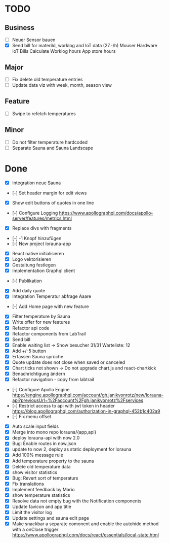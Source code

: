 # TODO

## Business

- [ ] Neuer Sensor bauen
- [x] Send bill for materild, worklog and IoT data (27.-/h)
  Mouser Hardware
  IoT Bills
  Calculate Worklog hours
  App store hours

## Major

- [ ] Fix delete old temperature entries
- [ ] Update data viz with week, month, season view

## Feature

- [ ] Swipe to refetch temperatures

## Minor

- [ ] Do not filter temperature hardcoded
- [ ] Separate Sauna and Sauna Landscape

# Done

- [x] Integration neue Sauna
- [-] Set header margin for edit views
- [x] Show edit buttons of quotes in one line
- [-] Configure Logging
    https://www.apollographql.com/docs/apollo-server/features/metrics.html
- [x] Replace divs with fragments
- [-] -1 Knopf hinzufügen
- [-] New project lorauna-app
- [x] React native initialisieren
- [x] Logo vektorisieren
- [x] Gestaltung festlegen
- [x] Implementation Graphql client
- [-] Publikation
- [x] Add daily quote
- [x] Integration Temperatur abfrage Aaare
- [-] Add Home page with new feature
- [x] Filter temperature by Sauna
- [x] Write offer for new features
- [x] Refactor api code
- [x] Refactor components from LabTrail
- [x] Send bill
- [x] Enable waiting list -> Show besucher 31/31 Warteliste: 12
- [x] Add +/-5 button
- [x] Erfassen Sauna sprüche
- [x] Quote update does not close when saved or canceled
- [x] Chart ticks not shown -> Do not upgrade chart.js and react-chartkick
- [x] Benachrichtigung ändern
- [x] Refactor navigation - copy from labtrail
- [-] Configure Apollo Engine
    https://engine.apollographql.com/account/gh.janikvonrotz/new/lorauna-api?previousUrl=%2Faccount%2Fgh.janikvonrotz%2Fservices
- [-] Restrict access to api with jwt token in header
    https://blog.apollographql.com/authorization-in-graphql-452b1c402a9
- [-] Fix menu offset
- [x] Auto scale input fields
- [x] Merge into mono repo lorauna/{app,api}
- [x] deploy lorauna-api with now 2.0
- [x] Bug: Enable routes in now.json
- [x] update to now 2, deploy as static deployment for lorauna
- [x] Add 100% message rule
- [x] Add temperature property to the sauna
- [x] Delete old temperature data
- [x] show visitor statistics
- [x] Bug: Revert sort of temperaturs
- [x] Fix translations
- [x] Implement feedback by Mario
- [x] show temperature statistics
- [x] Resolve data not empty bug with the Notification components
- [x] Update favicon and app title
- [x] Limit the visitor log
- [x] Update settings and sauna edit page
- [x] Make snackbar a separate comonent and enable the autohide method with a onClose trigger
    https://www.apollographql.com/docs/react/essentials/local-state.html